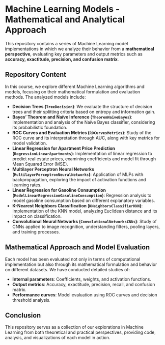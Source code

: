 # **Machine Learning Models - Mathematical and Analytical Approach**  

This repository contains a series of Machine Learning model implementations in which we analyze their behavior from a **mathematical perspective**, evaluating key parameters and output metrics such as **accuracy, exactitude, precision, and confusion matrix**.  

## **Repository Content**  

In this course, we explore different Machine Learning algorithms and models, focusing on their mathematical formulation and evaluation methods. The analyzed models include:  

- **Decision Trees (`TreeDecision`)**: We evaluate the structure of decision trees and their splitting criteria based on entropy and information gain.  
- **Bayes’ Theorem and Naïve Inference (`TheoremNaiveBayes`)**: Implementation and analysis of the Naïve Bayes classifier, considering its probabilistic foundation.  
- **ROC Curves and Evaluation Metrics (`ROCurvesMetrics`)**: Study of the ROC curve and its interpretation through AUC, along with key metrics for model validation.  
- **Linear Regression for Apartment Price Prediction (`RegressionLinearApartments`)**: Implementation of linear regression to predict real estate prices, examining coefficients and model fit through Mean Squared Error (MSE).  
- **Multilayer Perceptron Neural Networks (`MultilayerPerceptronNeuralNetworks`)**: Application of MLPs with backpropagation, exploring the impact of activation functions and learning rates.  
- **Linear Regression for Gasoline Consumption (`ModelLinearRegressionGasolineConsumption`)**: Regression analysis to model gasoline consumption based on different explanatory variables.  
- **K-Nearest Neighbors Classification (`KNeighborsClassifierKNN`)**: Implementation of the KNN model, analyzing Euclidean distance and its impact on classification.  
- **Convolutional Neural Networks (`ConvolutionalNetworksCNNs`)**: Study of CNNs applied to image recognition, understanding filters, pooling layers, and training processes.  

## **Mathematical Approach and Model Evaluation**  

Each model has been evaluated not only in terms of computational implementation but also through its mathematical formulation and behavior on different datasets. We have conducted detailed studies of:  

- **Internal parameters**: Coefficients, weights, and activation functions.  
- **Output metrics**: Accuracy, exactitude, precision, recall, and confusion matrix.  
- **Performance curves**: Model evaluation using ROC curves and decision threshold analysis.  

## **Conclusion**  

This repository serves as a collection of our explorations in Machine Learning from both theoretical and practical perspectives, providing code, analysis, and visualizations of each model in action.  

